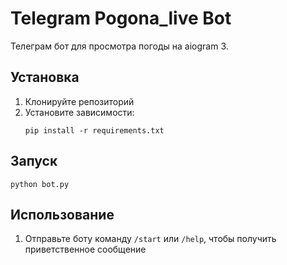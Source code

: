 # Telegram Pogona_live Bot

Телеграм бот для просмотра погоды на aiogram 3.

## Установка

1. Клонируйте репозиторий
2. Установите зависимости:
   ```
   pip install -r requirements.txt
   ```
## Запуск

```
python bot.py
```

## Использование

1. Отправьте боту команду `/start` или `/help`, чтобы получить приветственное сообщение
